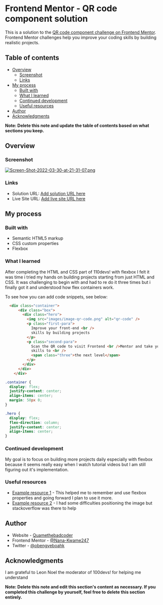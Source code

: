 
# Frontend Mentor - QR code component solution

This is a solution to the [QR code component challenge on Frontend Mentor](https://www.frontendmentor.io/challenges/qr-code-component-iux_sIO_H). Frontend Mentor challenges help you improve your coding skills by building realistic projects. 

## Table of contents

- [Overview](#overview)
  - [Screenshot](#screenshot)
  - [Links](#links)
- [My process](#my-process)
  - [Built with](#built-with)
  - [What I learned](#what-i-learned)
  - [Continued development](#continued-development)
  - [Useful resources](#useful-resources)
- [Author](#author)
- [Acknowledgments](#acknowledgments)

**Note: Delete this note and update the table of contents based on what sections you keep.**

## Overview

### Screenshot

[![Screen-Shot-2022-03-30-at-21-31-07.png](https://i.postimg.cc/zfXVsNXr/Screen-Shot-2022-03-30-at-21-31-07.png)](https://postimg.cc/DSHvGtXj)



### Links

- Solution URL: [Add solution URL here](https://your-solution-url.com)
- Live Site URL: [Add live site URL here](https://your-live-site-url.com)

## My process

### Built with

- Semantic HTML5 markup
- CSS custom properties
- Flexbox


### What I learned

After completing the HTML and CSS part of 110devs! with flexbox I felt it was time i tried my hands on building projects starting from just HTML and CSS.
It was challenging to begin with and had to re do it three times but i finally got it and understood how flex containers work.

To see how you can add code snippets, see below:

```html
  <div class="container">
      <div class="box">
        <div class="hero">
          <img src="images/image-qr-code.png" alt="qr-code" />
          <p class="first-para">
            Improve your front-end <br />
            skills by building projects
          </p>
          <p class="second-para">
            Scan the QR code to visit Frontend <br />Mentor and take your coding
            skills to <br />
            <span class="three">the next level</span>
          </p>
        </div>
      </div>
    </div>
```
```css
.container {
  display: flex;
  justify-content: center;
  align-items: center;
  margin: 50px 0;
}

.hero {
  display: flex;
  flex-direction: column;
  justify-content: center;
  align-items: center;
}
```


### Continued development

My goal is to focus on building more projects daily especially with flexbox because it seems really easy when I watch tutorial videos but I am still figuring out it's implementation.



### Useful resources

- [Example resource 1](https://css-tricks.com/snippets/css/a-guide-to-flexbox/) - This helped me to remember and use flexbox properties and going forward I plan to use it more. 
- [Example resource 2](https://www.stackoverflow.com) - I had some difficulties positioning the image but stackoverflow was there to help



## Author

- Website - [Quamethebadcoder](https://github.com/Nana-Kwame247)
- Frontend Mentor - [@Nana-Kwame247](https://www.frontendmentor.io/profile/Nana-Kwame247)
- Twitter - [@obengyeboahk](https://www.twitter.com/obengyeboahk)



## Acknowledgments

I am grateful to Leon Noel the moderator of 100devs! for helping me understand 

**Note: Delete this note and edit this section's content as necessary. If you completed this challenge by yourself, feel free to delete this section entirely.**
